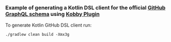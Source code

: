 ### Example of generating a Kotlin DSL client for the official [GitHub GraphQL schema](https://github.com/octokit/graphql-schema/blob/master/schema.graphql) using [Kobby Plugin](https://github.com/ermadmi78/kobby)

To generate Kotlin GitHub DSL client run:

`./gradlew clean build -Xmx3g`
